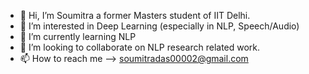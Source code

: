 - 👋 Hi, I’m Soumitra a former Masters student of IIT Delhi.
- 👀 I’m interested in Deep Learning (especially in NLP, Speech/Audio)
- 🌱 I’m currently learning NLP
- 💞️ I’m looking to collaborate on NLP research related work.
- 📫 How to reach me --> soumitradas00002@gmail.com

<!---
dsoum/dsoum is a ✨ special ✨ repository because its `README.md` (this file) appears on your GitHub profile.
You can click the Preview link to take a look at your changes.
--->
